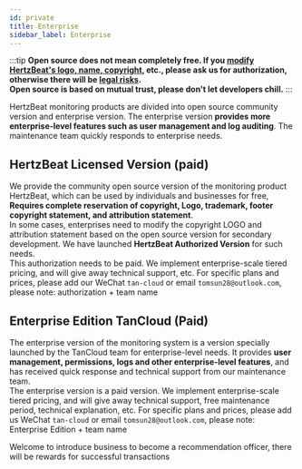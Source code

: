 ```yaml
---
id: private  
title: Enterprise     
sidebar_label: Enterprise     
---
```


:::tip
**Open source does not mean completely free. If you [modify HertzBeat's logo, name, copyright](https://github.com/dromara/hertzbeat/blob/master/NOTICE), etc., please ask us for authorization, otherwise there will be [legal risks](legal).**     
**Open source is based on mutual trust, please don't let developers chill.**
:::

HertzBeat monitoring products are divided into open source community version and enterprise version. The enterprise version **provides more enterprise-level features such as user management and log auditing**. The maintenance team quickly responds to enterprise needs.

## HertzBeat Licensed Version (paid)

We provide the community open source version of the monitoring product HertzBeat, which can be used by individuals and businesses for free, **Requires complete reservation of copyright, Logo, trademark, footer copyright statement, and attribution statement**.  
In some cases, enterprises need to modify the copyright LOGO and attribution statement based on the open source version for secondary development. We have launched **HertzBeat Authorized Version** for such needs.   
This authorization needs to be paid. We implement enterprise-scale tiered pricing, and will give away technical support, etc. For specific plans and prices, please add our WeChat `tan-cloud` or email `tomsun28@outlook.com`, please note: authorization + team name

## Enterprise Edition TanCloud (Paid)

The enterprise version of the monitoring system is a version specially launched by the TanCloud team for enterprise-level needs. It provides **user management, permissions, logs and other enterprise-level features**, and has received quick response and technical support from our maintenance team.   
The enterprise version is a paid version. We implement enterprise-scale tiered pricing, and will give away technical support, free maintenance period, technical explanation, etc. For specific plans and prices, please add us WeChat `tan-cloud` or email `tomsun28@outlook.com`, please note: Enterprise Edition + team name

Welcome to introduce business to become a recommendation officer, there will be rewards for successful transactions
